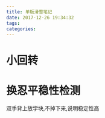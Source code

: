 ```yaml
---
title: 单板滑雪笔记
date: 2017-12-26 19:34:32
tags:
categories:
---
```

# 小回转

# 换忍平稳性检测
双手背上放学块,不掉下来,说明稳定性高
